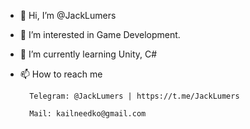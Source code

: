 - 👋 Hi, I’m @JackLumers
- 👀 I’m interested in Game Development.
- 🌱 I’m currently learning Unity, C#
- 📫 How to reach me
        
        Telegram: @JackLumers | https://t.me/JackLumers
        
        Mail: kailneedko@gmail.com

<!---
JackLumers/JackLumers is a ✨ special ✨ repository because its `README.md` (this file) appears on your GitHub profile.
You can click the Preview link to take a look at your changes.
--->
